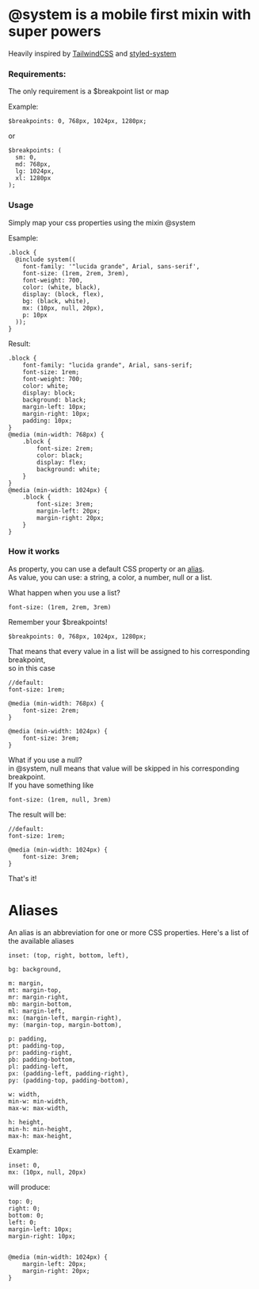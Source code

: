 # @system is a mobile first mixin with super powers
Heavily inspired by [TailwindCSS](https://github.com/tailwindcss/tailwindcss) and [styled-system](https://github.com/styled-system/styled-system)

### Requirements:

The only requirement is a $breakpoint list or map  

Example:
```
$breakpoints: 0, 768px, 1024px, 1280px;
```
or
```
$breakpoints: (
  sm: 0,
  md: 768px,
  lg: 1024px,
  xl: 1280px
);
```

### Usage
Simply map your css properties using the mixin @system  

Esample:
```
.block {
  @include system((
    font-family: '"lucida grande", Arial, sans-serif',
    font-size: (1rem, 2rem, 3rem),
    font-weight: 700,
    color: (white, black),
    display: (block, flex),
    bg: (black, white),
    mx: (10px, null, 20px),
    p: 10px
  ));
}
```
Result:
```
.block {
    font-family: "lucida grande", Arial, sans-serif;
    font-size: 1rem;
    font-weight: 700;
    color: white;
    display: block;
    background: black;
    margin-left: 10px;
    margin-right: 10px;
    padding: 10px;
}
@media (min-width: 768px) {
    .block {
        font-size: 2rem;
        color: black;
        display: flex;
        background: white;
    }
}
@media (min-width: 1024px) {
    .block {
        font-size: 3rem;
        margin-left: 20px;
        margin-right: 20px;
    }
}
```

### How it works
As property, you can use a default CSS property or an [alias](#aliases).  
As value, you can use: a string, a color, a number, null or a list.

What happen when you use a list?
```
font-size: (1rem, 2rem, 3rem)
```
Remember your $breakpoints!
```
$breakpoints: 0, 768px, 1024px, 1280px;
```
That means that every value in a list will be assigned to his corresponding breakpoint,  
so in this case
```
//default: 
font-size: 1rem;

@media (min-width: 768px) {
    font-size: 2rem;
}

@media (min-width: 1024px) {
    font-size: 3rem;
}
```
What if you use a null?  
in @system, null means that value will be skipped in his corresponding breakpoint.  
If you have something like
```
font-size: (1rem, null, 3rem)
```
The result will be:
```
//default: 
font-size: 1rem;

@media (min-width: 1024px) {
    font-size: 3rem;
}
```
That's it!


# Aliases
An alias is an abbreviation for one or more CSS properties.
Here's a list of the available aliases
```
inset: (top, right, bottom, left),

bg: background,

m: margin,
mt: margin-top,
mr: margin-right,
mb: margin-bottom,
ml: margin-left,
mx: (margin-left, margin-right),
my: (margin-top, margin-bottom),

p: padding,
pt: padding-top,
pr: padding-right,
pb: padding-bottom,
pl: padding-left,
px: (padding-left, padding-right),
py: (padding-top, padding-bottom),

w: width,
min-w: min-width,
max-w: max-width,

h: height,
min-h: min-height,
max-h: max-height,
```

Example:
```
inset: 0,
mx: (10px, null, 20px)
```
will produce:
```
top: 0;
right: 0;
bottom: 0;
left: 0;
margin-left: 10px;
margin-right: 10px;


@media (min-width: 1024px) {
    margin-left: 20px;
    margin-right: 20px;
}
```